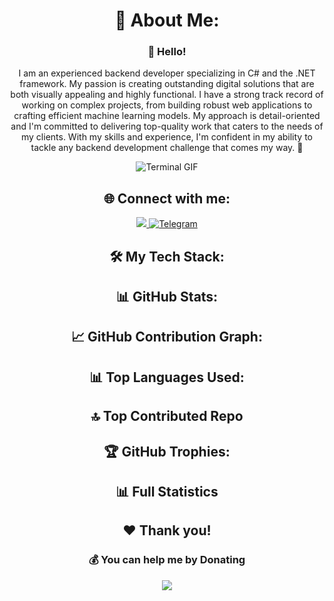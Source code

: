 <h1 align="center">💫 About Me:</h1>

<h3 align="center">👋 Hello!</h3>
<p align="center">
I am an experienced backend developer specializing in C# and the .NET framework. My passion is creating outstanding digital solutions that are both visually appealing and highly functional. I have a strong track record of working on complex projects, from building robust web applications to crafting efficient machine learning models. My approach is detail-oriented and I'm committed to delivering top-quality work that caters to the needs of my clients. With my skills and experience, I'm confident in my ability to tackle any backend development challenge that comes my way. 🚀
</p>

<p align="center"> 
  <img src="https://path-to-your-terminal-gif" alt="Terminal GIF">
</p>

<h2 align="center">🌐 Connect with me:</h2>

<p align="center">
  <a href="https://your-portfolio-link">
    <img src="https://img.shields.io/badge/Website-46a2f1?style=for-the-badge&logo=Google-Chrome&logoColor=white">
  </a>
  <a href="https://t.me/your-telegram">
    <img src="https://img.shields.io/badge/Telegram-2CA5E0?style=for-the-badge&logo=telegram&logoColor=white" alt="Telegram">
  </a>
  <!-- Add more social links here -->
</p>

<h2 align="center">🛠️ My Tech Stack:</h2>

<p align="center">
  <!-- Add badges for your tech stack here -->
</p>

<h2 align="center">📊 GitHub Stats:</h2>

<p align="center">
  <!-- Add GitHub stats cards here -->
</p>

<h2 align="center">📈 GitHub Contribution Graph:</h2>

<p align="center">
  <!-- Add contribution graph here -->
</p>

<h2 align="center">📊 Top Languages Used:</h2>

<p align="center">
  <!-- Add top languages used here -->
</p>

<h2 align="center">🔝 Top Contributed Repo</h2>

<p align="center">
  <!-- Add top contributed repo info here -->
</p>

<h2 align="center">🏆 GitHub Trophies:</h2>

<p align="center">
  <!-- Add GitHub trophies here -->
</p>

<h2 align="center">📊 Full Statistics</h2>

<p align="center">
  <!-- Add full statistics here -->
</p>

<h2 align="center">❤️ Thank you!</h2>

<h3 align="center">💰 You can help me by Donating</h3>

<p align="center">
  <!-- Add donation link or badge here -->
</p>

<p align="center">
  <!-- Add visitor badge here -->
</p>

<div align="center">
  <img src="https://media.giphy.com/media/Kf7wTk5jlhw6Eg6BXJ/giphy.gif">
</div>

